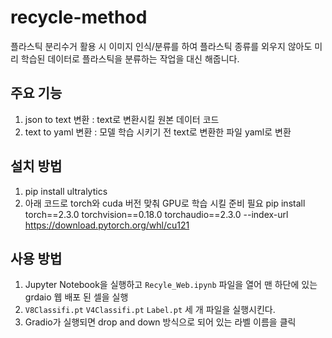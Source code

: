 # recycle-method
플라스틱 분리수거 활용 시 이미지 인식/분류를 하여 플라스틱 종류를 외우지 않아도 미리 학습된 데이터로 플라스틱을 분류하는 작업을 대신 해줍니다.

## 주요 기능
1. json to text 변환 : text로 변환시킬 원본 데이터 코드
2. text to yaml 변환 : 모델 학습 시키기 전 text로 변환한 파일 yaml로 변환

## 설치 방법
1. pip install ultralytics
2. 아래 코드로 torch와 cuda 버전 맞춰 GPU로 학습 시킬 준비 필요
pip install torch==2.3.0 torchvision==0.18.0 torchaudio==2.3.0 --index-url https://download.pytorch.org/whl/cu121

## 사용 방법
1. Jupyter Notebook을 실행하고 `Recyle_Web.ipynb` 파일을 열어 맨 하단에 있는 grdaio 웹 배포 된 셀을 실행
2. `V8Classifi.pt` `V4Classifi.pt` `Label.pt` 세 개 파일을 실행시킨다.
3. Gradio가 실행되면 drop and down 방식으로 되어 있는 라벨 이름을 클릭 
